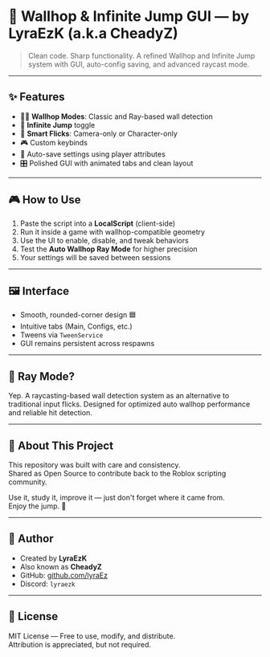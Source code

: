 # 🧱 Wallhop & Infinite Jump GUI — by LyraEzK (a.k.a CheadyZ)

> Clean code. Sharp functionality. A refined Wallhop and Infinite Jump system with GUI, auto-config saving, and advanced raycast mode.

---

## ✨ Features

- 🧗‍♂️ **Wallhop Modes**: Classic and Ray-based wall detection
- 💨 **Infinite Jump** toggle
- 🧠 **Smart Flicks**: Camera-only or Character-only
- 🎮 Custom keybinds
- 💾 Auto-save settings using player attributes
- 🎛️ Polished GUI with animated tabs and clean layout

---

## 🎮 How to Use

1. Paste the script into a **LocalScript** (client-side)
2. Run it inside a game with wallhop-compatible geometry
3. Use the UI to enable, disable, and tweak behaviors
4. Test the **Auto Wallhop Ray Mode** for higher precision
5. Your settings will be saved between sessions

---

## 🖼️ Interface

- Smooth, rounded-corner design 🟦  
- Intuitive tabs (Main, Configs, etc.)  
- Tweens via `TweenService`  
- GUI remains persistent across respawns  

---

## 🧪 Ray Mode?

Yep. A raycasting-based wall detection system as an alternative to traditional input flicks. Designed for optimized auto wallhop performance and reliable hit detection.

---

## 👾 About This Project

This repository was built with care and consistency.  
Shared as Open Source to contribute back to the Roblox scripting community.

Use it, study it, improve it — just don't forget where it came from.  
Enjoy the jump. 🚀

---

## 📛 Author

- Created by **LyraEzK**  
- Also known as **CheadyZ**  
- GitHub: [github.com/lyraEz](https://github.com/lyraEz)  
- Discord: `lyraezk`

---

## 📄 License

MIT License — Free to use, modify, and distribute.  
Attribution is appreciated, but not required.
